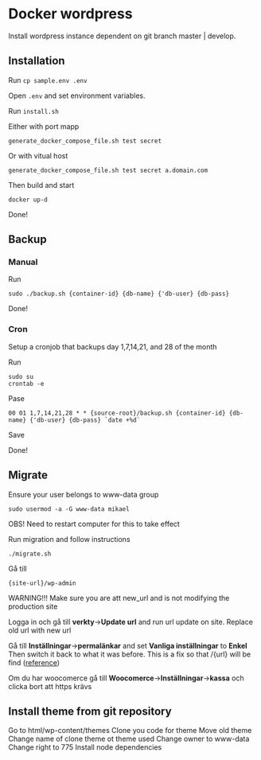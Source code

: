 # Docker wordpress

Install wordpress instance dependent on git branch master | develop. 

## Installation

Run `cp sample.env .env`

Open `.env` and set environment variables. 

Run `install.sh` 

Either with port mapp 
```
generate_docker_compose_file.sh test secret
```
Or with vitual host
```
generate_docker_compose_file.sh test secret a.domain.com
```

Then build and start
```
docker up-d
```

Done!

## Backup

### Manual


Run
```
sudo ./backup.sh {container-id} {db-name} {'db-user} {db-pass}          
```

Done!

### Cron

Setup a cronjob that backups day 1,7,14,21, and 28 of the month

Run 
```
sudo su
crontab -e
```
Pase
```
00 01 1,7,14,21,28 * * {source-root}/backup.sh {container-id} {db-name} {'db-user} {db-pass} `date +%d`
```
Save

Done!

## Migrate

Ensure your user belongs to www-data group
```
sudo usermod -a -G www-data mikael
```
OBS! Need to restart computer for this to take effect

Run migration and follow instructions
```
./migrate.sh

```
Gå till 
```
{site-url}/wp-admin

```

WARNING!!! Make sure you are att new_url and is not modifying the production site

Logga in och gå till **verkty**->**Update url** and run url update on site. Replace old url with new url

Gå till **Inställningar**->**permalänkar** and set **Vanliga inställningar** to **Enkel**
Then switch it back to what it was before. This is a fix so that /{url} will be find ([reference](https://www.youtube.com/watch?v=HedHYNpqoOg))

Om du har woocomerce gå till **Woocomerce**->**Inställningar**->**kassa** och clicka bort att https krävs


## Install theme from git repository
Go to html/wp-content/themes
Clone you code for theme
Move old theme
Change name of clone theme ot theme used
Change owner to www-data
Change right to 775
Install node dependencies


